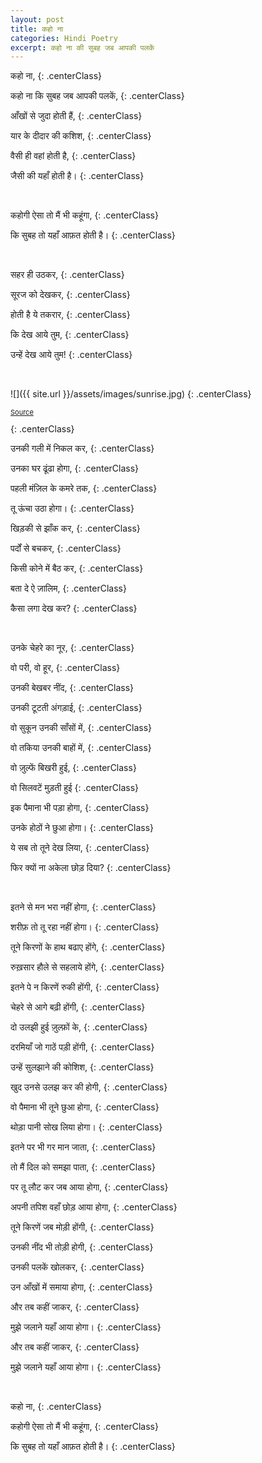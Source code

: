 ```yaml
---
layout: post
title: कहो ना
categories: Hindi Poetry
excerpt: कहो ना की सुबह जब आपकी पलकें
---
```


कहो ना,
{: .centerClass}

कहो ना कि सुबह जब आपकी पलकें,
{: .centerClass}

आँखों से जुदा होती हैं,
{: .centerClass}

यार के दीदार की कशिश,
{: .centerClass}

वैसी ही वहां होती है,
{: .centerClass}

जैसी की यहाँ होती है।
{: .centerClass}

&nbsp;

कहोगी ऐसा तो मैं भी कहूंगा,
{: .centerClass}

कि सुबह तो यहाँ आफ़त होती है।
{: .centerClass}

&nbsp;

सहर ही उठकर,
{: .centerClass}

सूरज को देखकर,
{: .centerClass}

होती है ये तकरार,
{: .centerClass}

कि देख आये तुम,
{: .centerClass}

उन्हें देख आये तुम!
{: .centerClass}

&nbsp;

![]({{ site.url }}/assets/images/sunrise.jpg)
{: .centerClass}

<p style="font-size:11px"><a href="https://unsplash.com/photos/t0WjbJCs-t8" target="_blank">Source</a></p>
{: .centerClass}

उनकी गली में निकल कर,
{: .centerClass}

उनका घर ढूंढा होगा,
{: .centerClass}

पहली मंज़िल के कमरे तक,
{: .centerClass}

तू ऊंचा उठा होगा।
{: .centerClass}

खिड़की से झाँक कर,
{: .centerClass}

पर्दों से बचकर,
{: .centerClass}

किसी कोने में बैठ कर,
{: .centerClass}

बता दे ऐ ज़ालिम,
{: .centerClass}

कैसा लगा देख कर?
{: .centerClass}

&nbsp;

उनके चेहरे का नूर,
{: .centerClass}

वो परी, वो हूर,
{: .centerClass}

उनकी बेखबर नींद,
{: .centerClass}

उनकी टूटती अंगड़ाई,
{: .centerClass}

वो सुकून उनकी साँसों में,
{: .centerClass}

वो तकिया उनकी बाहों में,
{: .centerClass}

वो ज़ुल्फें बिखरी हुई,
{: .centerClass}

वो सिलवटें मुड़ती हुई
{: .centerClass}

इक पैमाना भी पड़ा होगा,
{: .centerClass}

उनके होठों ने छुआ होगा।
{: .centerClass}

ये सब तो तूने देख लिया,
{: .centerClass}

फिर क्यों ना अकेला छोड़ दिया?
{: .centerClass}

&nbsp;

इतने से मन भरा नहीं होगा,
{: .centerClass}

शरीफ़ तो तू रहा नहीं होगा।
{: .centerClass}

तूने किरणों के हाथ बढाए होंगे,
{: .centerClass}

रुख़सार हौले से सहलाये होंगे,
{: .centerClass}

इतने पे न किरणें रुकी होंगी,
{: .centerClass}

चेहरे से आगे बढ़ी होंगी,
{: .centerClass}

दो उलझी हुई ज़ुल्फ़ों के,
{: .centerClass}

दरमियाँ जो गाठें पड़ी होंगी,
{: .centerClass}

उन्हें सुलझाने की कोशिश,
{: .centerClass}

खुद उनसे उलझ कर की होगी,
{: .centerClass}

वो पैमाना भी तूने छुआ होगा,
{: .centerClass}

थोड़ा पानी सोख लिया होगा।
{: .centerClass}

इतने पर भी गर मान जाता,
{: .centerClass}

तो मैं दिल को समझा पाता,
{: .centerClass}

पर तू लौट कर जब आया होगा,
{: .centerClass}

अपनी तपिश वहाँ छोड़ आया होगा,
{: .centerClass}

तूने किरणें जब मोड़ी होंगी,
{: .centerClass}

उनकी नींद भी तोड़ी होगी,
{: .centerClass}

उनकी पलकें खोलकर,
{: .centerClass}

उन आँखों में समाया होगा,
{: .centerClass}

और तब कहीं जाकर,
{: .centerClass}

मुझे जलाने यहाँ आया होगा।
{: .centerClass}

और तब कहीं जाकर,
{: .centerClass}

मुझे जलाने यहाँ आया होगा।
{: .centerClass}

&nbsp;

कहो ना,
{: .centerClass}

कहोगी ऐसा तो मैं भी कहूंगा,
{: .centerClass}

कि सुबह तो यहाँ आफ़त होती है।
{: .centerClass}


&nbsp;
